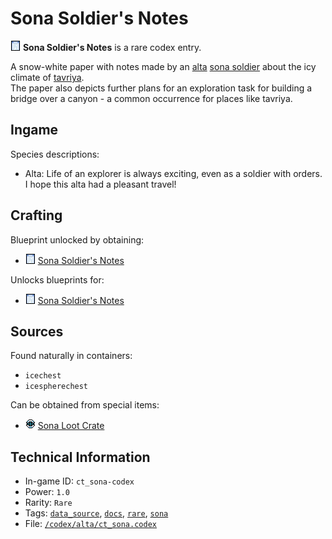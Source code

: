 # Sona Soldier's Notes

<img src="https://raw.githubusercontent.com/Ceterai/Enternia/main/codex/alta/paper/sona.png" alt="Sona Soldier's Notes icon" loading="lazy" height="16px" width="auto" /> **Sona Soldier's Notes** is a rare codex entry.

A snow-white paper with notes made by an [alta](https://ceterai.github.io/MyEnternia/Wiki/Tags/Alta) [sona soldier](https://ceterai.github.io/MyEnternia/Wiki/SonaSoldier) about the icy climate of [tavriya](https://ceterai.github.io/MyEnternia/Wiki/Tags/Tavriya).  
The paper also depicts further plans for an exploration task for building a bridge over a canyon - a common occurrence for places like tavriya.

## Ingame

Species descriptions:

- Alta: Life of an explorer is always exciting, even as a soldier with orders. I hope this alta had a pleasant travel!

## Crafting

Blueprint unlocked by obtaining:

- <img src="https://raw.githubusercontent.com/Ceterai/Enternia/main/codex/alta/paper/sona.png" alt="Sona Soldier's Notes icon" loading="lazy" height="16px" width="auto" /> [Sona Soldier's Notes](https://ceterai.github.io/MyEnternia/Wiki/SonaSoldier'sNotes)

Unlocks blueprints for:

- <img src="https://raw.githubusercontent.com/Ceterai/Enternia/main/codex/alta/paper/sona.png" alt="Sona Soldier's Notes icon" loading="lazy" height="16px" width="auto" /> [Sona Soldier's Notes](https://ceterai.github.io/MyEnternia/Wiki/SonaSoldier'sNotes)

## Sources

Found naturally in containers:

- `icechest`
- `icespherechest`

Can be obtained from special items:

- <img src="https://raw.githubusercontent.com/Ceterai/Enternia/main/items/active/alta/loot/biome/ct_sona_loot.png" alt="Sona Loot Crate icon" loading="lazy" height="16px" width="auto" /> [Sona Loot Crate](https://ceterai.github.io/MyEnternia/Wiki/SonaLootCrate)

## Technical Information

- In-game ID: `ct_sona-codex`
- Power: `1.0`
- Rarity: `Rare`
- Tags: [`data_source`](https://ceterai.github.io/MyEnternia/Wiki/Tags/DataSource), [`docs`](https://ceterai.github.io/MyEnternia/Wiki/Tags/Docs), [`rare`](https://ceterai.github.io/MyEnternia/Wiki/Tags/Rare), [`sona`](https://ceterai.github.io/MyEnternia/Wiki/Tags/Sona)
- File: [`/codex/alta/ct_sona.codex`](https://github.com/Ceterai/Enternia/blob/main/codex/alta/ct_sona.codex)
